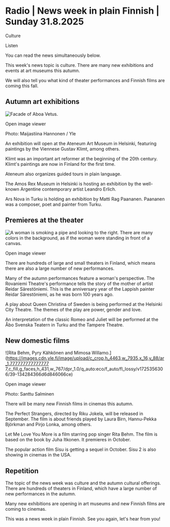 # Radio | News week in plain Finnish | Sunday 31.8.2025

Culture

Listen

You can read the news simultaneously below.

This week's news topic is culture. There are many new exhibitions and events at art museums this autumn.

We will also tell you what kind of theater performances and Finnish films are coming this fall.

## Autumn art exhibitions

![Facade of Aboa Vetus. ](https://images.cdn.yle.fi/image/upload/c_crop,h_3078,w_5472,x_0,y_476/ar_1.777777777777777,c_fill,g_faces,h_431,w_767/dpr_1.0/q_auto:eco/f_auto/fl_lossy/v1697803686/39-118922565326d5883e29)

Open image viewer

Photo: Maijastiina Hannonen / Yle

An exhibition will open at the Ateneum Art Museum in Helsinki, featuring paintings by the Viennese Gustav Klimt, among others.

Klimt was an important art reformer at the beginning of the 20th century. Klimt's paintings are now in Finland for the first time.

Ateneum also organizes guided tours in plain language.

The Amos Rex Museum in Helsinki is hosting an exhibition by the well-known Argentine contemporary artist Leandro Erlich.

Ars Nova in Turku is holding an exhibition by Matti Rag Paananen. Paananen was a composer, poet and painter from Turku.

## Premieres at the theater

![A woman is smoking a pipe and looking to the right. There are many colors in the background, as if the woman were standing in front of a canvas.](https://images.cdn.yle.fi/image/upload/c_crop,h_1080,w_1920,x_0,y_40/ar_1.777777777777777,c_fill,g_faces,h_431,w_767/dpr_1.0/q_auto:eco/f_auto/fl_lossy/v1754654191/39-15046136895e5677643b)

Open image viewer

There are hundreds of large and small theaters in Finland, which means there are also a large number of new performances.

Many of the autumn performances feature a woman's perspective. The Rovaniemi Theatre's performance tells the story of the mother of artist Reidar Särestöniemi. This is the anniversary year of the Lappish painter Reidar Särestöniemi, as he was born 100 years ago.

A play about Queen Christina of Sweden is being performed at the Helsinki City Theatre. The themes of the play are power, gender and love.

An interpretation of the classic Romeo and Juliet will be performed at the Åbo Svenska Teatern in Turku and the Tampere Theatre.

## New domestic films

![Rita Behm, Pyry Kähkönen and Mimosa Willamo.](https://images.cdn.yle.fi/image/upload/c_crop,h_4463,w_7935,x_16,y_88/ar_1.777777777777777 7,c_fill,g_faces,h_431,w_767/dpr_1.0/q_auto:eco/f_auto/fl_lossy/v1725356306/39-134284366d6d846066ce)

Open image viewer

Photo: Santtu Salminen

There will be many new Finnish films in cinemas this autumn.

The Perfect Strangers, directed by Riku Jokela, will be released in September. The film is about friends played by Laura Birn, Hannu-Pekka Björkman and Pirjo Lonka, among others.

Let Me Love You More is a film starring pop singer Rita Behm. The film is based on the book by Juha Itkonen. It premieres in October.

The popular action film Sisu is getting a sequel in October. Sisu 2 is also showing in cinemas in the USA.

## Repetition

The topic of the news week was culture and the autumn cultural offerings. There are hundreds of theaters in Finland, which have a large number of new performances in the autumn.

Many new exhibitions are opening in art museums and new Finnish films are coming to cinemas.

This was a news week in plain Finnish. See you again, let's hear from you!
